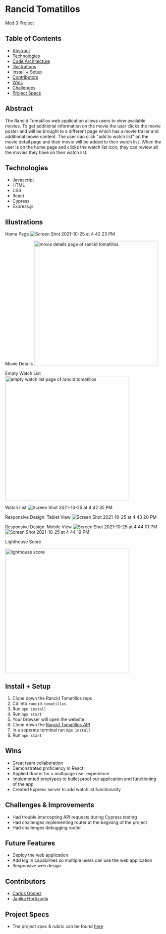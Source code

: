 

# Rancid Tomatillos
Mod 3 Project


## Table of Contents
  - [Abstract](#abstract)
  - [Technologies](#technologies)
  - [Code Architecture](#code-architecture)
  - [Illustrations](#illustrations)
  - [Install + Setup](#set-up)
  - [Contributors](#contributors)
  - [Wins](#wins)
  - [Challenges](#challenges)
  - [Project Specs](#project-specs)

## Abstract
The Rancid Tomatillos web application allows users to view available movies. To get additional information on the movie the user clicks the movie poster and will be brought to a different page which has a movie trailer and additional movie content. The user can click "add to watch list" on the movie detail page and their movie will be added to their watch list. When the user is on the home page and clicks the watch list icon, they can review all the movies they have on their watch list.

## Technologies
  - Javascript
  - HTML
  - CSS
  - React
  - Cypress
  - Express.js

## Illustrations

Home Page
![Screen Shot 2021-10-25 at 4 42 23 PM](https://user-images.githubusercontent.com/81398850/138782932-61503ea7-8276-4a74-a48a-982a8dc47426.png)


Movie Details
<img src="https://user-images.githubusercontent.com/21073095/138612093-ad775d8a-869f-4c2b-b470-065b6dff92c1.png" alt="movie details page of rancid tomatillos" style="width:400px;"/>

Empty Watch List
<img src="https://user-images.githubusercontent.com/21073095/138612181-11e7da8e-d848-4f6a-a3c4-5d299a2a3be5.png" alt="empty watch list page of rancid tomatillos" style="width:400px;"/>

Watch List
![Screen Shot 2021-10-25 at 4 42 35 PM](https://user-images.githubusercontent.com/81398850/138782969-bfbc28c1-63ef-48f1-8faa-86dca76b05c8.png)


Responsive Design: Tablet View 
![Screen Shot 2021-10-25 at 4 43 20 PM](https://user-images.githubusercontent.com/81398850/138782988-b7825e2c-6b51-4f00-a6d5-49951b50148e.png)


Responsive Design: Mobile View
![Screen Shot 2021-10-25 at 4 44 01 PM](https://user-images.githubusercontent.com/81398850/138783006-54c92533-04e5-477d-9f16-2d80c8144177.png)
![Screen Shot 2021-10-25 at 4 44 19 PM](https://user-images.githubusercontent.com/81398850/138783012-56936455-8d6b-45aa-af67-805aaedba8d0.png)


Lighthouse Score

<img src="https://user-images.githubusercontent.com/21073095/138777905-445699e0-37fa-48cb-b3db-98937fb1703f.png" alt="lighthouse score" style="width:400px;"/>

## Install + Setup
1) Clone down the Rancid Tomatillos repo
2) Cd into `rancid-tomatillos`
3) Run `npm install`
4) Run `npm start`
5) Your browser will open the website.
6) Clone down the [Rancid Tomatillos API](https://github.com/jhortizu01/rancid-tomatillos-api)
7) In a seperate terminal run `npm install`
8) Run `npm start`


## Wins
  - Great team collaboration
  - Demonstrated proficiency in React
  - Applied Router for a multipage user experience
  - Implemented proptypes to bullet proof our application and functioning of the app
  - Created Express server to add watchlist functionality

## Challenges & Improvements
  - Had trouble intercepting API requests during Cypress testing
  - Had challenges implementing router at the begining of the project
  - Had challenges debugging router 

## Future Features
  - Deploy the web application
  - Add log in capabilities so multiple users can use the web application
  - Responsive web design

## Contributors
  - [Carlos Gomez](https://github.com/karmacarlos)
  - [Janika Hortizuela](https://github.com/jhortizu01)

## Project Specs
  - The project spec & rubric can be found [here](https://frontend.turing.edu/projects/module-3/rancid-tomatillos-v3.html)

